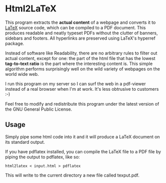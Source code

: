 Html2LaTeX
==========

This program extracts the **actual content** of a webpage and converts it to
[LaTeX](http://www.latex.org/) source code, which can be compiled to a PDF
document. This produces readable and neatly typeset PDFs without the clutter
of banners, sidebars and footers. All hyperlinks are preserved using LaTeX's
hyperref package.

Instead of software like Readability, there are no arbitrary rules to filter
out actual content, except for one: the part of the html file that has the
lowest **tag-to-text ratio** is the part where the interesting content is.
This simple algorithm performs surprisingly well on the wild variety of
webpages on the world wide web.

I run this program on my server so I can surf the web in a pdf-viewer
instead of a real browser when I'm at work. It's less obtrusive to customers
:-)

Feel free to modify and redistribute this program under the latest version
of the GNU General Public License.

Usage
-----

Simply pipe some html code into it and it will produce a LaTeX document on
its standard output.

If you have pdflatex installed, you can compile the LaTeX file to a PDF file
by piping the output to pdflatex, like so:

    html2latex < input.html > pdflatex

This will write to the current directory a new file called texput.pdf.

